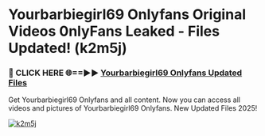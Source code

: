 # Yourbarbiegirl69 Onlyfans Original Videos 0nlyFans Leaked - Files Updated! (k2m5j)

<h3>🔴 CLICK HERE 🌐==►► <a href="https://tinyurl.com/ehrbuxhb" rel="nofollow">Yourbarbiegirl69 Onlyfans Updated Files</a></h3>

Get Yourbarbiegirl69 Onlyfans and all content. Now you can access all videos and pictures of Yourbarbiegirl69 Onlyfans. New Updated Files 2025!

[![k2m5j](https://i.imgur.com/lVYEuWS.gif)](https://tinyurl.com/ehrbuxhb)
